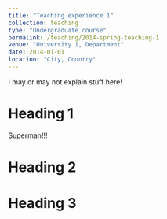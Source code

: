 ```yaml
---
title: "Teaching experience 1"
collection: teaching
type: "Undergraduate course"
permalink: /teaching/2014-spring-teaching-1
venue: "University 1, Department"
date: 2014-01-01
location: "City, Country"
---
```


I may or may not explain stuff here!


Heading 1
======
Superman!!!


Heading 2
======

Heading 3
======
